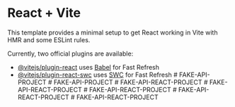 # React + Vite

This template provides a minimal setup to get React working in Vite with HMR and some ESLint rules.

Currently, two official plugins are available:

- [@vitejs/plugin-react](https://github.com/vitejs/vite-plugin-react/blob/main/packages/plugin-react/README.md) uses [Babel](https://babeljs.io/) for Fast Refresh
- [@vitejs/plugin-react-swc](https://github.com/vitejs/vite-plugin-react-swc) uses [SWC](https://swc.rs/) for Fast Refresh
#   F A K E - A P I - P R O J E C T  
 #   F A K E - A P I - P R O J E C T  
 #   F A K E - A P I - R E A C T - P R O J E C T  
 #   F A K E - A P I - R E A C T - P R O J E C T  
 #   F A K E - A P I - R E A C T - P R O J E C T  
 #   F A K E - A P I - R E A C T - P R O J E C T  
 #   F A K E - A P I - R E A C T - P R O J E C T  
 